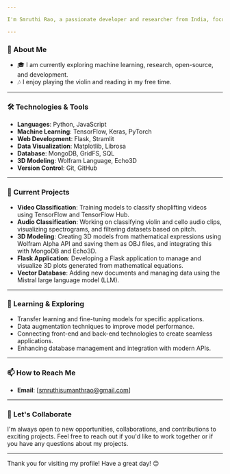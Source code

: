 ```yaml
---

I'm Smruthi Rao, a passionate developer and researcher from India, focused on creating innovative solutions through machine learning, deep learning, and open-source projects. I'm committed to contributing to the tech-ready workforce's diversity, inclusion, and equity.

---
```


### 🚀 About Me

- 🎓 I am currently exploring machine learning, research, open-source, and development.
- 🎶 I enjoy playing the violin and reading in my free time.

---

### 🛠️ Technologies & Tools

- **Languages**: Python, JavaScript
- **Machine Learning**: TensorFlow, Keras, PyTorch
- **Web Development**: Flask, Stramlit
- **Data Visualization**: Matplotlib, Librosa
- **Database**: MongoDB, GridFS, SQL
- **3D Modeling**: Wolfram Language, Echo3D
- **Version Control**: Git, GitHub

---

### 🔭 Current Projects

- **Video Classification**: Training models to classify shoplifting videos using TensorFlow and TensorFlow Hub.
- **Audio Classification**: Working on classifying violin and cello audio clips, visualizing spectrograms, and filtering datasets based on pitch.
- **3D Modeling**: Creating 3D models from mathematical expressions using Wolfram Alpha API and saving them as OBJ files, and integrating this with MongoDB and Echo3D.
- **Flask Application**: Developing a Flask application to manage and visualize 3D plots generated from mathematical equations.
- **Vector Database**: Adding new documents and managing data using the Mistral large language model (LLM).

---

### 🌱 Learning & Exploring

- Transfer learning and fine-tuning models for specific applications.
- Data augmentation techniques to improve model performance.
- Connecting front-end and back-end technologies to create seamless applications.
- Enhancing database management and integration with modern APIs.

---

### 📫 How to Reach Me

- **Email**: [smruthisumanthrao@gmail.com]

---

### 🤝 Let's Collaborate

I'm always open to new opportunities, collaborations, and contributions to exciting projects. Feel free to reach out if you'd like to work together or if you have any questions about my projects.

---


Thank you for visiting my profile! Have a great day! 😊
